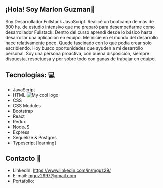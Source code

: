 
## ¡Hola! Soy Marlon Guzman👋
Soy Desarrollador Fullstack JavaScript. Realicé un bootcamp de más de 800 hs. de estudio intensivo que me preparó para desempeñarme como desarrollador Fullstack. Dentro del curso aprendí desde lo básico hasta desarrollar una aplicación en equipo. Me inicie en el mundo del desarrollo hace relativamente poco. Quede fascinado con lo que podía crear solo escribiendo. Hoy busco oportunidades que ayuden a mi desarrollo personal. Soy una persona proactiva, con buena disposición, siempre dispuesta, respetuosa y por sobre todo con ganas de trabajar en equipo.

## Tecnologías: 💻
* JavaScript
* HTML <img src="https://cdn-icons-png.flaticon.com/512/1216/1216733.png" alt="My cool logo"/>
* CSS
* CSS Modules
* Bootstrap
* React
* Redux
* NodeJS 
* Express
* Sequelize & Postgres
* Typescript [learning]

## Contacto 📩
* LinkedIn: https://www.linkedin.com/in/mguz29/
* E-mail: mguz2997@gmail.com
* Portafolio: 

<!--
**mguz29/Mguz29** is a ✨ _special_ ✨ repository because its `README.md` (this file) appears on your GitHub profile.

Here are some ideas to get you started:

- 🔭 I’m currently working on ...
- 🌱 I’m currently learning ...
- 👯 I’m looking to collaborate on ...
- 🤔 I’m looking for help with ...
- 💬 Ask me about ...
- 📫 How to reach me: ...
- 😄 Pronouns: ...
- ⚡ Fun fact: ...
* Tailwind [learning]
-->
